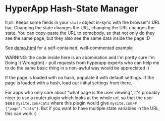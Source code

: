 HyperApp Hash-State Manager
===========================

tl;dr: Keeps some fields in your `state` object in-sync with the browser's
URL bar. Changing the state changes the URL, changing the URL changes the
state. You can copy-paste the URL to somebody, so that not only do they see
the same page, but they also see the same data inside the page :D

See [demo.html](demo.html) for a self-contained, well-commented example

WARNING: the code inside here is an abomination and I'm pretty sure I'm
Doing It Wrong(tm) - pull requests from hyperapp experts who can help me
to do the same basic thing in a non-awful way would be appreciated :)

If the page is loaded with no hash, populate it with default settings. If
the page is loaded with a hash, load our initial settings from there.

For apps who only care about "what page is the user viewing", it's probably
nicer to use a router plugin which looks at the whole url, so that the user
sees `mysite.com/cats` where this plugin would give `mysite.com/#{"page":"cats"}`.
But if you want to have multiple state variables in the URL, this can work :)
